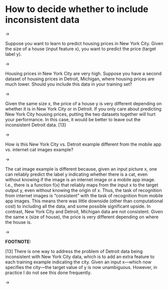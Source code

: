 # How to decide whether to include inconsistent data

->


Suppose you want to learn to predict housing prices in New York City. Given the size of a house (input feature x), you want to predict the price (target label y).

->



Housing prices in New York City are very high. Suppose you have a second dataset of housing prices in Detroit, Michigan, where housing prices are much lower. Should you include this data in your training set?

->


Given the same size x, the price of a house y is very different depending on whether it is in New York City or in Detroit. If you only care about predicting New York City housing prices, putting the two datasets together will hurt your performance. In this case, it would be better to leave out the inconsistent Detroit data. [13]

->


How is this New York City vs. Detroit example different from the mobile app vs. internet cat images example?

->



The cat image example is different because, given an input picture x, one can reliably predict the label y indicating whether there is a cat, even without knowing if the image is an internet image or a mobile app image. I.e., there is a function f(x) that reliably maps from the input x to the target output y, even without knowing the origin of x. Thus, the task of recognition from internet images is “consistent” with the task of recognition from mobile app images. This means there was little downside (other than computational cost) to including all the data, and some possible significant upside. In contrast, New York City and Detroit, Michigan data are not consistent. Given the same x (size of house), the price is very different depending on where the house is.

->


**FOOTNOTE:**

[13] There is one way to address the problem of Detroit data being inconsistent with New York City data, which is to add an extra feature to each training example indicating the city. Given an input x—which now specifies the city—the target value of y is now unambiguous. However, in practice I do not see this done frequently.

->
